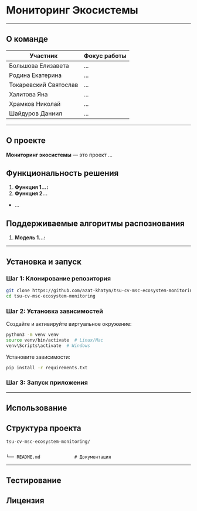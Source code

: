 # Мониторинг Экосистемы




---


## О команде


| Участник      | Фокус работы |
|---------------|--------------|
|Большова Елизавета | ...          |
|Родина Екатерина   | ...          |
|Токаревский Святослав | ...          |
|Халитова Яна   | ...          |
| Храмков Николай   | ...          |
| Шайдуров Даниил     | ...          |


---


## О проекте
**Мониторинг экосистемы** — это проект ...


## Функциональность решения


1. **Функция 1...:**
2. **Функция 2...**
  - ...


## Поддерживаемые алгоритмы распознования
1. **Модель 1...:**


---


## Установка и запуск


### Шаг 1: Клонирование репозитория
```bash
git clone https://github.com/azat-khatyn/tsu-cv-msc-ecosystem-monitoring
cd tsu-cv-msc-ecosystem-monitoring
```


### Шаг 2: Установка зависимостей


Создайте и активируйте виртуальное окружение:
```bash
python3 -m venv venv
source venv/bin/activate  # Linux/Mac
venv\Scripts\activate  # Windows
```


Установите зависимости:
```bash
pip install -r requirements.txt
```


### Шаг 3: Запуск приложения




---


## Использование


## Структура проекта


```plaintext
tsu-cv-msc-ecosystem-monitoring/


└── README.md             # Документация
```


---






## Тестирование




## Лицензия


